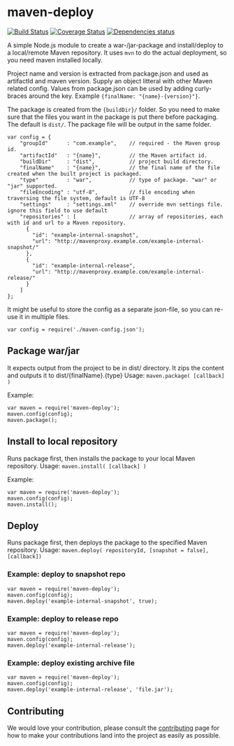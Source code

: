 # maven-deploy

[![Build Status](https://travis-ci.org/finn-no/maven-deploy.svg?branch=master)](https://travis-ci.org/finn-no/maven-deploy)
[![Coverage Status](https://coveralls.io/repos/finn-no/maven-deploy/badge.svg?branch=master)](https://coveralls.io/r/finn-no/maven-deploy?branch=master)
[![Dependencies status](https://david-dm.org/finn-no/maven-deploy.svg)](https://david-dm.org/finn-no/maven-deploy)

A simple Node.js module to create a war-/jar-package and install/deploy to a local/remote Maven repository. It uses
`mvn` to do the actual deployment, so you need maven installed locally.

Project name and version is extracted from package.json and used as artifactId and maven version. Supply an object
litteral with other Maven related config. Values from package.json can be used by adding curly-braces around the key.
Example `{finalName: "{name}-{version}"}`.

The package is created from the `{buildDir}/` folder. So you need to make sure that the files you want in the
package is put there before packaging. The default is `dist/`. The package file will be output in the same folder.

    var config = {
        "groupId"      : "com.example",    // required - the Maven group id.
        "artifactId"   : "{name}",         // the Maven artifact id.
        "buildDir"     : "dist",           // project build directory.
        "finalName"    : "{name}",         // the final name of the file created when the built project is packaged.
        "type"         : "war",            // type of package. "war" or "jar" supported.
        "fileEncoding" : "utf-8",          // file encoding when traversing the file system, default is UTF-8
        "settings"     : "settings.xml"    // override mvn settings file. ignore this field to use default 
        "repositories" : [                 // array of repositories, each with id and url to a Maven repository.
          {
            "id": "example-internal-snapshot",
            "url": "http://mavenproxy.example.com/example-internal-snapshot/"
          },
          {
            "id": "example-internal-release",
            "url": "http://mavenproxy.example.com/example-internal-release/"
          }
        ]
    };

It might be useful to store the config as a separate json-file, so you can re-use it in multiple files.

    var config = require('./maven-config.json');

## Package war/jar
It expects output from the project to be in dist/ directory. It zips the content and outputs it to
dist/{finalName}.{type}
Usage: `maven.package( [callback] )`

Example:

    var maven = require('maven-deploy');
    maven.config(config);
    maven.package();

## Install to local repository
Runs package first, then installs the package to your local Maven repository.
Usage: `maven.install( [callback] )`

Example:

    var maven = require('maven-deploy');
    maven.config(config);
    maven.install();

## Deploy
Runs package first, then deploys the package to the specified Maven repository.
Usage: `maven.deploy( repositoryId, [snapshot = false], [callback])`

### Example: deploy to snapshot repo
    var maven = require('maven-deploy');
    maven.config(config);
    maven.deploy('example-internal-snapshot', true);

### Example: deploy to release repo

    var maven = require('maven-deploy');
    maven.config(config);
    maven.deploy('example-internal-release');

### Example: deploy existing archive file

    var maven = require('maven-deploy');
    maven.config(config);
    maven.deploy('example-internal-release', 'file.jar');

## Contributing

We would love your contribution, please consult the [contributing](CONTRIBUTE.md) page for how to make your contributions land into the project as easily as possible.
